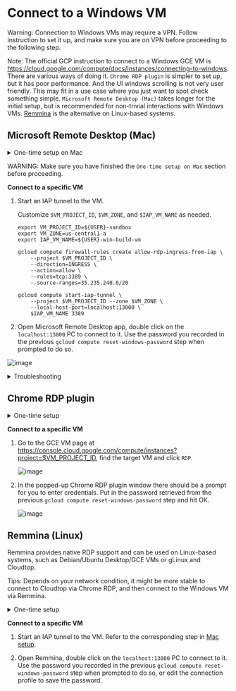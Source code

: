 # Connect to a Windows VM

Warning: Connection to Windows VMs may require a VPN. Follow instruction to
set it up, and make sure you are on VPN before proceeding to the following step.

Note: The official GCP instruction to connect to a Windows GCE VM is
https://cloud.google.com/compute/docs/instances/connecting-to-windows. There are various
ways of doing it. `Chrome RDP plugin` is simpler to set up, but it has poor
performance. And the UI windows scrolling is not very user friendly. This may
fit in a use case where you just want to spot check something simple. `Microsoft
Remote Desktop (Mac)` takes longer for the initial setup, but is recommended for
non-trivial interactions with Windows VMs. [Remmina](https://remmina.org/) is the alternative on Linux-based systems.

## Microsoft Remote Desktop (Mac)

<details>
<summary>One-time setup on Mac</summary>

*   Install `gcloud` following https://cloud.google.com/sdk/docs/quickstart#mac.
*   Install `Microsoft Remote Desktop for Mac`
*   Create a PC in `Microsoft Remote Desktop for Mac` that connects to
    `localhost:13000`.
    ![image](https://user-images.githubusercontent.com/5287526/133005613-eab25386-fcda-4554-a156-6628803390c0.png)

*   Set up [IAP](https://cloud.google.com/iap/docs/using-tcp-forwarding)
    permission by running the following command:

    ```shell
    gcloud projects add-iam-policy-binding ${USER}-sandbox \
        --member=user:${USER}@google.com \
        --role=roles/iap.tunnelResourceAccessor
    ```

</details>

WARNING: Make sure you have finished the `One-time setup on Mac` section before
proceeding.

**Connect to a specific VM**

<a id="mac-iap-tunnel"></a>
1.  Start an IAP tunnel to the VM.

    Customize `$VM_PROJECT_ID`, `$VM_ZONE`, and `$IAP_VM_NAME` as needed.

    ```shell
    export VM_PROJECT_ID=${USER}-sandbox
    export VM_ZONE=us-central1-a
    export IAP_VM_NAME=${USER}-win-build-vm

    gcloud compute firewall-rules create allow-rdp-ingress-from-iap \
        --project $VM_PROJECT_ID \
        --direction=INGRESS \
        --action=allow \
        --rules=tcp:3389 \
        --source-ranges=35.235.240.0/20

    gcloud compute start-iap-tunnel \
        --project $VM_PROJECT_ID --zone $VM_ZONE \
        --local-host-port=localhost:13000 \
        $IAP_VM_NAME 3389
    ```

1.  Open Microsoft Remote Desktop app, double click on the `localhost:13000` PC
    to connect to it. Use the password you recorded in the previous
    `gcloud compute reset-windows-password` step when
    prompted to do so.

   ![image](https://user-images.githubusercontent.com/5287526/133006175-a1f2b019-1a75-4f62-9c3c-18759f951d90.png)


<details>
<summary>Troubleshooting</summary>

If you run into an error like below, it's probably because the previously
created firewall rule has been wiped. Either have your
project exempted or re-create the firewall rule.

```
Testing if tunnel connection works.
ERROR: (gcloud.compute.start-iap-tunnel) Error while connecting [4003: 'failed to connect to backend']."
```

or

```
ERROR: Error while receiving from client.
Traceback (most recent call last):
  File "/Applications/google-cloud-sdk/lib/googlecloudsdk/command_lib/compute/iap_tunnel.py", line 573, in _HandleNewConnection
    self._RunReceiveLocalData(conn, repr(socket_address))
  File "/Applications/google-cloud-sdk/lib/googlecloudsdk/command_lib/compute/iap_tunnel.py", line 460, in _RunReceiveLocalData
    store.LoadIfEnabled(use_google_auth=True)))
  File "/Applications/google-cloud-sdk/lib/googlecloudsdk/command_lib/compute/iap_tunnel.py", line 431, in _InitiateWebSocketConnection
    new_websocket.InitiateConnection()
  File "/Applications/google-cloud-sdk/lib/googlecloudsdk/api_lib/compute/iap_tunnel_websocket.py", line 131, in InitiateConnection
    self._WaitForOpenOrRaiseError()
  File "/Applications/google-cloud-sdk/lib/googlecloudsdk/api_lib/compute/iap_tunnel_websocket.py", line 336, in _WaitForOpenOrRaiseError
    raise ConnectionCreationError(error_msg)
googlecloudsdk.api_lib.compute.iap_tunnel_websocket.ConnectionCreationError: Error while connecting [4003: 'failed to connect to backend'].
```

</details>

## Chrome RDP plugin

<details>
<summary>One-time setup</summary>

*   Install the
    [Chrome RDP Plugin](https://chrome.google.com/webstore/detail/mpbbnannobiobpnfblimoapbephgifkm) in Chrome.
</details>

**Connect to a specific VM**

1.  Go to the GCE VM page at
    https://console.cloud.google.com/compute/instances?project=$VM_PROJECT_ID,
    find the target VM and click `RDP`.
    
    ![image](https://user-images.githubusercontent.com/5287526/133006249-97aa3501-dad0-4af3-936e-983ebac70bc2.png)


1.  In the popped-up Chrome RDP plugin window there should be a prompt for you
    to enter credentials. Put in the password retrieved from the previous
    `gcloud compute reset-windows-password` step and hit OK.
    
    ![image](https://user-images.githubusercontent.com/5287526/133006296-04c4a372-e93b-4aac-b578-02a2e2d540ad.png)

</details>

## Remmina (Linux)

Remmina provides native RDP support and can be used on Linux-based systems, such as Debian/Ubuntu Desktop/GCE VMs or gLinux and Cloudtop.  

Tips: Depends on your network condition, it might be more stable to connect to Cloudtop via Chrome RDP, and then connect to the Windows VM via Remmina.  

<details>
<summary>One-time setup</summary>

*   If not on GCE VMs, install `gcloud` following https://cloud.google.com/sdk/docs/quickstart.
*   Install `Remmina`
*   Use the button on the top left to `Add a new connection profile` in `Remmina` that connects to
    `localhost:13000`.
![image](https://user-images.githubusercontent.com/9001073/184251199-b7c203de-9e98-4c2a-87ef-3300576c19ec.png)


*   Set up [IAP](https://cloud.google.com/iap/docs/using-tcp-forwarding)
    permission by running the following command:

    ```shell
    gcloud projects add-iam-policy-binding ${USER}-sandbox \
        --member=user:${USER}@google.com \
        --role=roles/iap.tunnelResourceAccessor
    ```

</details>


**Connect to a specific VM**

1.  Start an IAP tunnel to the VM. Refer to the corresponding step in [Mac setup](#mac-iap-tunnel). 

2.  Open Remmina, double click on the `localhost:13000` PC
    to connect to it. Use the password you recorded in the previous
    `gcloud compute reset-windows-password` step when
    prompted to do so, or edit the connection profile to save the password. 

